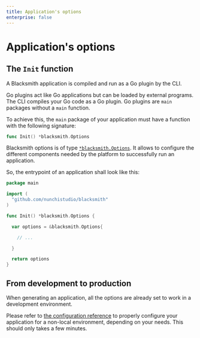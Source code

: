 ```yaml
---
title: Application's options
enterprise: false
---
```


# Application's options

## The `Init` function

A Blacksmith application is compiled and run as a Go plugin by the CLI.

Go plugins act like Go applications but can be loaded by external programs. The
CLI compiles your Go code as a Go plugin. Go plugins are `main` packages without
a `main` function.

To achieve this, the `main` package of your application must have a function with
the following signature:
```go
func Init() *blacksmith.Options

```

Blacksmith options is of type
[`*blacksmith.Options`](https://pkg.go.dev/github.com/nunchistudio/blacksmith?tab=doc#Options).
It allows to configure the different components needed by the platform to successfully
run an application.

So, the entrypoint of an application shall look like this:
```go
package main

import (
  "github.com/nunchistudio/blacksmith"
)

func Init() *blacksmith.Options {

  var options = &blacksmith.Options{

    // ...

  }

  return options
}

```

## From development to production

When generating an application, all the options are already set to work in a
development environment. 

Please refer to [the configuration reference](/blacksmith/options) to properly
configure your application for a non-local environment, depending on your needs.
This should only takes a few minutes.
